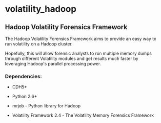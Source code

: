 # volatility_hadoop
## Hadoop Volatility Forensics Framework

The Hadoop Volatility Forensics Framework aims to provide an easy way to run volatility on a Hadoop cluster.

Hopefully, this will allow forensic analysts to run multiple memory dumps through different Volatility modules and get results much faster by leveraging Hadoop's parallel processing power.

### Dependencies:
- CDH5+

- Python 2.6+

- mrjob - Python library for Hadoop

- Volatility Framework 2.4 - The Volatility Memory Forensics Framework
